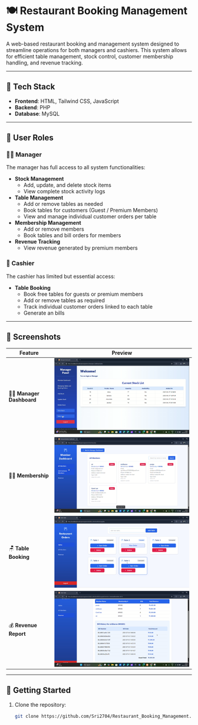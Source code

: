 # 🍽️ Restaurant Booking Management System

A web-based restaurant booking and management system designed to streamline operations for both managers and cashiers. This system allows for efficient table management, stock control, customer membership handling, and revenue tracking.

---

## 🔧 Tech Stack

- **Frontend**: HTML, Tailwind CSS, JavaScript  
- **Backend**: PHP  
- **Database**: MySQL  

---

## 🔐 User Roles

### 👨‍💼 Manager

The manager has full access to all system functionalities:

- **Stock Management**
  - Add, update, and delete stock items
  - View complete stock activity logs
- **Table Management**
  - Add or remove tables as needed
  - Book tables for customers (Guest / Premium Members)
  - View and manage individual customer orders per table
- **Membership Management**
  - Add or remove members
  - Book tables and bill orders for members
- **Revenue Tracking**
  - View revenue generated by premium members

### 💼 Cashier

The cashier has limited but essential access:

- **Table Booking**
  - Book free tables for guests or premium members
  - Add or remove tables as required
  - Track individual customer orders linked to each table
  - Generate an bills

---

## 📸 Screenshots

| Feature                | Preview                         |
|------------------------|----------------------------------|
| 🧑‍💼 **Manager Dashboard** | ![Manager Dashboard](screenshots/manager-dashboard.png) |
| 🧑‍💼 **Membership** | ![Manager Dashboard](screenshots/member.png) |
| 🪑 **Table Booking**     | ![Table Booking](screenshots/table-booking.png) |
| 💰 **Revenue Report**   | ![Revenue Report](screenshots/revenue-report.png) |

---

## 🚀 Getting Started

1. Clone the repository:
   ```bash
   git clone https://github.com/Sri2704/Restaurant_Booking_Management.git
